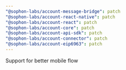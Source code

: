 ```yaml
---
"@sophon-labs/account-message-bridge": patch
"@sophon-labs/account-react-native": patch
"@sophon-labs/account-react": patch
"@sophon-labs/account-core": patch
"@sophon-labs/account-api-sdk": patch
"@sophon-labs/account-connector": patch
"@sophon-labs/account-eip6963": patch
---
```


Support for better mobile flow
